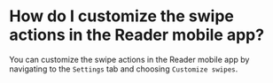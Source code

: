 # How do I customize the swipe actions in the Reader mobile app?

You can customize the swipe actions in the Reader mobile app by navigating to the `Settings` tab and choosing `Customize swipes`.

